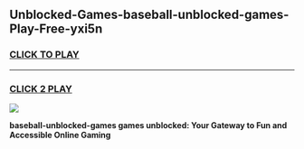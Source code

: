 
## Unblocked-Games-baseball-unblocked-games-Play-Free-yxi5n
<h3>
<a href="https://premium76.site?title=baseball-unblocked-games&ref=10A">CLICK TO PLAY</a></h3>
<hr>

<h3>
<a href="https://premium76.site?title=baseball-unblocked-games&ref=10A">CLICK 2 PLAY</a>
  
</h3>

<a href="https://premium76.site?title=baseball-unblocked-games&ref=10A"><img src="https://clearcache.store/games.png"></a>


**baseball-unblocked-games games unblocked: Your Gateway to Fun and Accessible Online Gaming**
